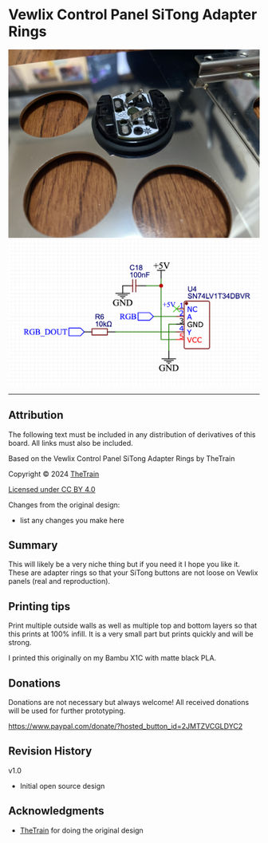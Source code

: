 # Vewlix Control Panel SiTong Adapter Rings
![Vewlix Control Panel SiTong Adapter Rings 01](Assets/SiTong_Spacer_01.JPG)
![Vewlix Control Panel SiTong Adapter Rings 02](Assets/SiTong_Spacer_02.png)

---

## Attribution

The following text must be included in any distribution of derivatives of this board. All links must also be included.

Based on the Vewlix Control Panel SiTong Adapter Rings by TheTrain

Copyright © 2024 [TheTrain](https://github.com/TheTrainGoes)

[Licensed under CC BY 4.0](https://creativecommons.org/licenses/by/4.0/)

Changes from the original design:
  - list any changes you make here


## Summary

This will likely be a very niche thing but if you need it I hope you like it.  These are adapter rings so that your SiTong buttons are not loose on Vewlix panels (real and reproduction).


## Printing tips

Print multiple outside walls as well as multiple top and bottom layers so that this prints at 100% infill.  It is a very small part but prints quickly and will be strong.  

I printed this originally on my Bambu X1C with matte black PLA.


## Donations

Donations are not necessary but always welcome!  All received donations will be used for further prototyping.

https://www.paypal.com/donate/?hosted_button_id=2JMTZVCGLDYC2

## Revision History

v1.0
- Initial open source design

## Acknowledgments

- [TheTrain](https://github.com/TheTrainGoes) for doing the original design
